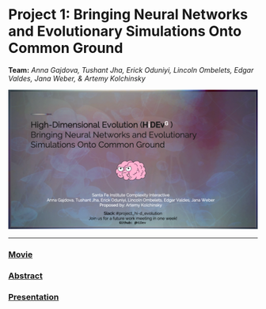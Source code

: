 # Project 1: Bringing Neural Networks and Evolutionary Simulations Onto Common Ground
**Team:** _Anna Gajdova, Tushant Jha, Erick Oduniyi, Lincoln Ombelets, Edgar Valdes, Jana Weber, & Artemy Kolchinsky_

![cover](title.png)

---
### [Movie]()
### [Abstract]()
### [Presentation](https://storage.googleapis.com/root-proposal-1246/HiD/hi-d-ev-presentation_final.pdf)

